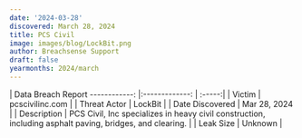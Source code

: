 ```yaml
---
date: '2024-03-28'
discovered: March 28, 2024
title: PCS Civil
image: images/blog/LockBit.png
author: Breachsense Support
draft: false
yearmonths: 2024/march
---
```



| Data Breach Report
------------:     |:-------------:    | :-----:|
| Victim      | pcscivilinc.com      | 
| Threat Actor      | LockBit      | 
| Date Discovered      | Mar 28, 2024      | 
| Description      | PCS Civil, Inc specializes in heavy civil construction, including asphalt paving, bridges, and clearing.      | 
| Leak Size      | Unknown      | 

